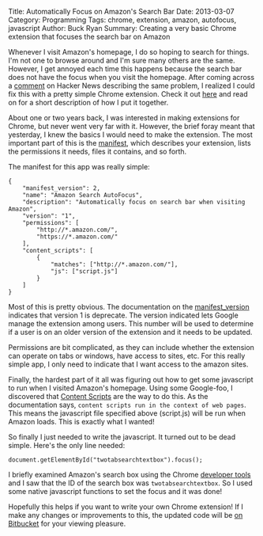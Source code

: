Title: Automatically Focus on Amazon's Search Bar
Date: 2013-03-07
Category: Programming
Tags: chrome, extension, amazon, autofocus, javascript
Author: Buck Ryan
Summary: Creating a very basic Chrome extension that focuses the search bar on Amazon

Whenever I visit Amazon's homepage, I do so hoping to search for things. I'm
not one to browse around and I'm sure many others are the same. However, I get
annoyed each time this happens because the search bar does not have the focus
when you visit the homepage. After coming across a
[comment](http://news.ycombinator.com/item?id=5333209) on Hacker News
describing the same problem, I realized I could fix this with a pretty simple
Chrome extension. Check it out
[here](https://chrome.google.com/webstore/detail/amazon-search-auto-focus/mlblghbllacignpjknjbpbefjmgnbpca)
and read on for a short description of how I put it together.

About one or two years back, I was interested in making extensions for Chrome,
but never went very far with it. However, the brief foray meant that yesterday,
I knew the basics I would need to make the extension. The most important part
of this is the [manifest](http://developer.chrome.com/extensions/manifest.html),
which describes your extension, lists the permissions it needs, files it
contains, and so forth.

The manifest for this app was really simple:

    {
        "manifest_version": 2,
        "name": "Amazon Search AutoFocus",
        "description": "Automatically focus on search bar when visiting Amazon",
        "version": "1",
        "permissions": [
            "http://*.amazon.com/",
            "https://*.amazon.com/"
        ],
        "content_scripts": [
            {
                "matches": ["http://*.amazon.com/"],
                "js": ["script.js"]
            }
        ]
    }

Most of this is pretty obvious. The documentation on the
[manifest_version](http://developer.chrome.com/extensions/manifest.html#manifest_version)
indicates that version 1 is deprecate. The version indicated lets Google
manage the extension among users. This number will be used to determine if a
user is on an older version of the extension and it needs to be updated.

Permissions are bit complicated, as they can include whether the extension
can operate on tabs or windows, have access to sites, etc. For this really
simple app, I only need to indicate that I want access to the amazon sites.

Finally, the hardest part of it all was figuring out how to get some javascript
to run when I visited Amazon's homepage. Using some Google-foo, I discovered
that [Content Scripts](http://developer.chrome.com/extensions/content_scripts.html)
are the way to do this. As the documentation says, `content scripts run in the
context of web pages`. This means the javascript file specified above
(script.js) will be run when Amazon loads. This is exactly what I wanted!

So finally I just needed to write the javascript. It turned out to be dead
simple. Here's the only line needed:

    document.getElementById("twotabsearchtextbox").focus();

I briefly examined Amazon's search box using the Chrome
[developer tools](https://developers.google.com/chrome-developer-tools/docs/elements)
and I saw that the ID of the search box was `twotabsearchtextbox`. So I used
some native javascript functions to set the focus and it was done!

Hopefully this helps if you want to write your own Chrome extension! If I make
any changes or improvements to this, the updated code will be
[on Bitbucket](https://bitbucket.org/b_ryan/amazon-autofocus) for your viewing
pleasure.
